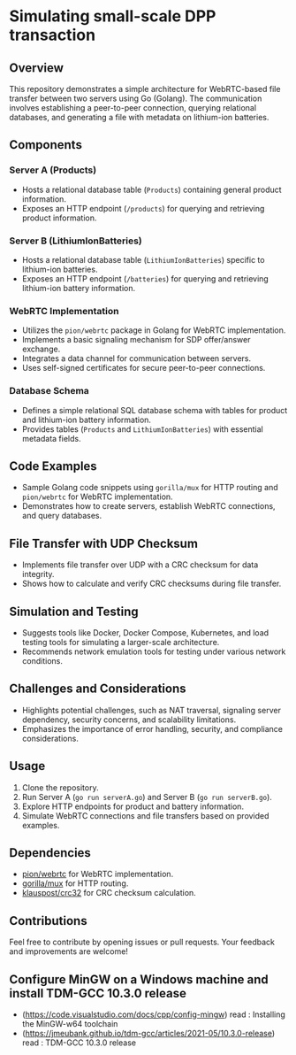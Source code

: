 # Simulating small-scale DPP transaction

## Overview

This repository demonstrates a simple architecture for WebRTC-based file transfer between two servers using Go (Golang). The communication involves establishing a peer-to-peer connection, querying relational databases, and generating a file with metadata on lithium-ion batteries.

## Components

### Server A (Products)

- Hosts a relational database table (`Products`) containing general product information.
- Exposes an HTTP endpoint (`/products`) for querying and retrieving product information.

### Server B (LithiumIonBatteries)

- Hosts a relational database table (`LithiumIonBatteries`) specific to lithium-ion batteries.
- Exposes an HTTP endpoint (`/batteries`) for querying and retrieving lithium-ion battery information.

### WebRTC Implementation

- Utilizes the `pion/webrtc` package in Golang for WebRTC implementation.
- Implements a basic signaling mechanism for SDP offer/answer exchange.
- Integrates a data channel for communication between servers.
- Uses self-signed certificates for secure peer-to-peer connections.

### Database Schema

- Defines a simple relational SQL database schema with tables for product and lithium-ion battery information.
- Provides tables (`Products` and `LithiumIonBatteries`) with essential metadata fields.

## Code Examples

- Sample Golang code snippets using `gorilla/mux` for HTTP routing and `pion/webrtc` for WebRTC implementation.
- Demonstrates how to create servers, establish WebRTC connections, and query databases.

## File Transfer with UDP Checksum

- Implements file transfer over UDP with a CRC checksum for data integrity.
- Shows how to calculate and verify CRC checksums during file transfer.

## Simulation and Testing

- Suggests tools like Docker, Docker Compose, Kubernetes, and load testing tools for simulating a larger-scale architecture.
- Recommends network emulation tools for testing under various network conditions.

## Challenges and Considerations

- Highlights potential challenges, such as NAT traversal, signaling server dependency, security concerns, and scalability limitations.
- Emphasizes the importance of error handling, security, and compliance considerations.

## Usage

1. Clone the repository.
2. Run Server A (`go run serverA.go`) and Server B (`go run serverB.go`).
3. Explore HTTP endpoints for product and battery information.
4. Simulate WebRTC connections and file transfers based on provided examples.

## Dependencies

- [pion/webrtc](https://github.com/pion/webrtc) for WebRTC implementation.
- [gorilla/mux](https://github.com/gorilla/mux) for HTTP routing.
- [klauspost/crc32](https://github.com/klauspost/crc32) for CRC checksum calculation.

## Contributions

Feel free to contribute by opening issues or pull requests. Your feedback and improvements are welcome!

## Configure MinGW on a Windows machine and install TDM-GCC 10.3.0 release

- (https://code.visualstudio.com/docs/cpp/config-mingw) read : Installing the MinGW-w64 toolchain
- (https://jmeubank.github.io/tdm-gcc/articles/2021-05/10.3.0-release) read : TDM-GCC 10.3.0 release
